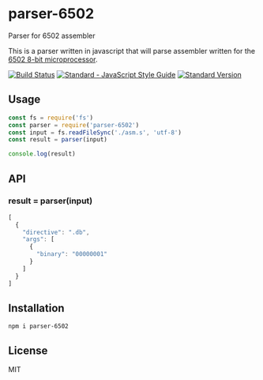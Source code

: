 # parser-6502
Parser for 6502 assembler

This is a parser written in javascript that will parse assembler written for the [6502 8-bit microprocessor](https://en.wikipedia.org/wiki/MOS_Technology_6502).

[![Build Status](https://travis-ci.org/emkay/parser-6502.svg?branch=master)](https://travis-ci.org/emkay/parser-6502)
[![Standard - JavaScript Style Guide](https://img.shields.io/badge/code%20style-standard-brightgreen.svg)](http://standardjs.com/)
[![Standard Version](https://img.shields.io/badge/release-standard%20version-brightgreen.svg)](https://github.com/conventional-changelog/standard-version)

## Usage

```javascript
const fs = require('fs')
const parser = require('parser-6502')
const input = fs.readFileSync('./asm.s', 'utf-8')
const result = parser(input)

console.log(result)
```

## API

### result = parser(input)

```javascript
[
  {
    "directive": ".db",
    "args": [
      {
        "binary": "00000001"
      }
    ]
  }
]
```

## Installation

`npm i parser-6502`

## License

MIT
